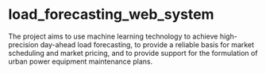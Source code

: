 # load_forecasting_web_system
The project aims to use machine learning technology to achieve high-precision day-ahead load forecasting, to provide a reliable basis for market scheduling and market pricing, and to provide support for the formulation of urban power equipment maintenance plans.
